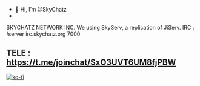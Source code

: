 - 👋 Hi, I’m @SkyChatz
- 
SKYCHATZ NETWORK INC.
We using SkyServ, a replication of JiServ.
IRC : /server irc.skychatz.org 7000

TELE : https://t.me/joinchat/SxO3UVT6UM8fjPBW
- 
[![ko-fi](https://ko-fi.com/img/githubbutton_sm.svg)](https://ko-fi.com/V7V8CW4EC)
<!---
SkyChatz/SkyChatz is a ✨ special ✨ repository because its `README.md` (this file) appears on your GitHub profile.
You can click the Preview link to take a look at your changes.
--->
